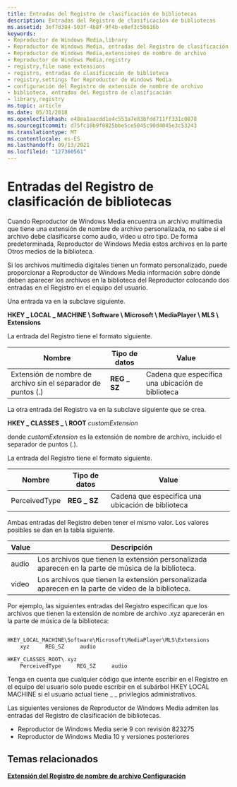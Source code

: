 ```yaml
---
title: Entradas del Registro de clasificación de bibliotecas
description: Entradas del Registro de clasificación de bibliotecas
ms.assetid: 3ef7d384-503f-4b8f-9f4b-e0ef3c56616b
keywords:
- Reproductor de Windows Media,library
- Reproductor de Windows Media, entradas del Registro de clasificación
- Reproductor de Windows Media,extensiones de nombre de archivo
- Reproductor de Windows Media,registry
- registry,file name extensions
- registro, entradas de clasificación de biblioteca
- registry,settings for Reproductor de Windows Media
- configuración del Registro de extensión de nombre de archivo
- biblioteca, entradas del Registro de clasificación
- library,registry
ms.topic: article
ms.date: 05/31/2018
ms.openlocfilehash: e48ea1aacdd1e4c553a7e83bfdd711ff331c0878
ms.sourcegitcommit: d75fc10b9f0825bbe5ce5045c90d4045e3c53243
ms.translationtype: MT
ms.contentlocale: es-ES
ms.lasthandoff: 09/13/2021
ms.locfileid: "127360561"
---
```

# <a name="library-classification-registry-entries"></a>Entradas del Registro de clasificación de bibliotecas

Cuando Reproductor de Windows Media encuentra un archivo multimedia que tiene una extensión de nombre de archivo personalizada, no sabe si el archivo debe clasificarse como audio, vídeo u otro tipo. De forma predeterminada, Reproductor de Windows Media estos archivos en la parte Otros medios de la biblioteca.

Si los archivos multimedia digitales tienen un formato personalizado, puede proporcionar a Reproductor de Windows Media información sobre dónde deben aparecer los archivos en la biblioteca del Reproductor colocando dos entradas en el Registro en el equipo del usuario.

Una entrada va en la subclave siguiente.

**HKEY \_ LOCAL \_ MACHINE \\ Software \\ Microsoft \\ MediaPlayer \\ MLS \\ Extensions**

La entrada del Registro tiene el formato siguiente.



| Nombre                                                  | Tipo de datos   | Value                                      |
|-------------------------------------------------------|-------------|--------------------------------------------|
| Extensión de nombre de archivo sin el separador de puntos (.) | **REG \_ SZ** | Cadena que especifica una ubicación de biblioteca |



 

La otra entrada del Registro va en la subclave siguiente que se crea.

**HKEY \_ CLASSES \_ \\ ROOT** *customExtension*

donde *customExtension* es la extensión de nombre de archivo, incluido el separador de puntos (.).

La entrada del Registro tiene el formato siguiente.



| Nombre          | Tipo de datos   | Value                                      |
|---------------|-------------|--------------------------------------------|
| PerceivedType | **REG \_ SZ** | Cadena que especifica una ubicación de biblioteca |



 

Ambas entradas del Registro deben tener el mismo valor. Los valores posibles se dan en la tabla siguiente.



| Value | Descripción                                                                      |
|-------|----------------------------------------------------------------------------------|
| audio | Los archivos que tienen la extensión personalizada aparecen en la parte de música de la biblioteca. |
| video | Los archivos que tienen la extensión personalizada aparecen en la parte de vídeo de la biblioteca. |



 

Por ejemplo, las siguientes entradas del Registro especifican que los archivos que tienen la extensión de nombre de archivo .xyz aparecerán en la parte de música de la biblioteca:


```C++

HKEY_LOCAL_MACHINE\Software\Microsoft\MediaPlayer\MLS\Extensions
    xyz     REG_SZ     audio

HKEY_CLASSES_ROOT\.xyz
    PerceivedType     REG_SZ     audio

```



Tenga en cuenta que cualquier código que intente escribir en el Registro en el equipo del usuario solo puede escribir en el subárbol HKEY LOCAL MACHINE si el usuario actual tiene \_ \_ privilegios administrativos.

Las siguientes versiones de Reproductor de Windows Media admiten las entradas del Registro de clasificación de bibliotecas.

-   Reproductor de Windows Media serie 9 con revisión 823275
-   Reproductor de Windows Media 10 y versiones posteriores

## <a name="related-topics"></a>Temas relacionados

<dl> <dt>

[**Extensión del Registro de nombre de archivo Configuración**](file-name-extension-registry-settings.md)
</dt> </dl>

 

 




